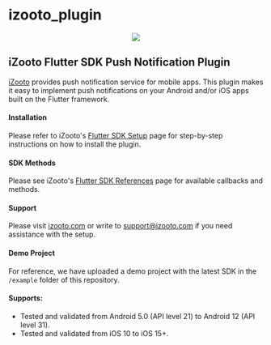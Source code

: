 # izooto_plugin
<p align = "center">
	<img src="https://user-images.githubusercontent.com/60651012/129727793-bc8b8f01-b317-4f1c-bace-c6882b86bff7.png">
</p>

## iZooto Flutter SDK Push Notification Plugin

[iZooto](https://www.izooto.com) provides push notification service for mobile apps. This plugin makes it easy to implement push notifications on your Android and/or iOS apps built on the Flutter framework.

#### Installation

Please refer to iZooto's [Flutter SDK Setup](https://help.izooto.com/docs/flutter-sdk-setup) page for step-by-step instructions on how to install the plugin.

#### SDK Methods

Please see iZooto's [Flutter SDK References](https://help.izooto.com/docs/flutter-sdk) page for available callbacks and methods.


#### Support

Please visit [izooto.com](https://www.izooto.com) or write to [support@izooto.com](mailto:support@izooto.com) if you need assistance with the setup.

#### Demo Project

For reference, we have uploaded a demo project with the latest SDK in the <code>/example</code> folder of this repository.

#### Supports:

* Tested and validated from Android 5.0 (API level 21) to Android 12 (API level 31).
* Tested and validated from iOS 10 to iOS 15+.


